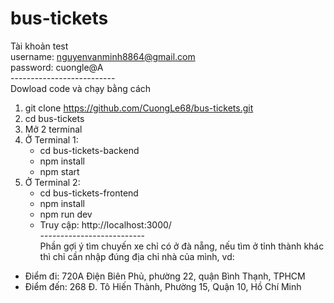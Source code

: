 ﻿# bus-tickets
Tài khoản test </br>
username: nguyenvanminh8864@gmail.com </br>
password: cuongle@A </br>
-------------------------- </br>
Dowload code và chạy bằng cách </br>
1. git clone https://github.com/CuongLe68/bus-tickets.git </br>
2. cd bus-tickets </br>
3. Mở 2 terminal </br>
4. Ở Terminal 1: </br>
     + cd bus-tickets-backend </br>
     + npm install </br>
     + npm start </br>
5. Ở Terminal 2: </br>
     + cd bus-tickets-frontend </br>
     + npm install </br>
     + npm run dev </br>
     + Truy cập: http://localhost:3000/ </br>
-------------------------- </br>
Phần gợi ý tìm chuyến xe chỉ có ở đà nẵng, nếu tìm ở tỉnh thành khác thì chỉ cần nhập đúng địa chỉ nhà của mình, vd:
+ Điểm đi: 720A Điện Biên Phủ, phường 22, quận Bình Thạnh, TPHCM
+ Điểm đến: 268 Đ. Tô Hiến Thành, Phường 15, Quận 10, Hồ Chí Minh
